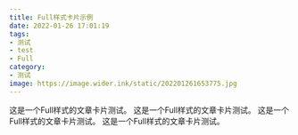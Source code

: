 ```yaml
---
title: Full样式卡片示例
date: 2022-01-26 17:01:19
tags:
- 测试
- test
- Full
category:
- 测试
image: https://image.wider.ink/static/202201261653775.jpg
---
```


这是一个Full样式的文章卡片测试。
这是一个Full样式的文章卡片测试。
这是一个Full样式的文章卡片测试。
这是一个Full样式的文章卡片测试。

